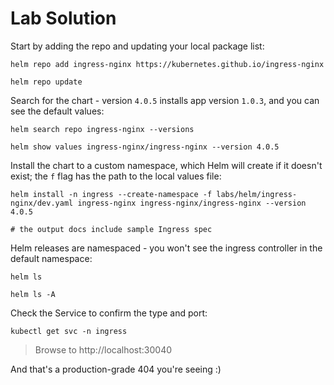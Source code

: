 # Lab Solution

Start by adding the repo and updating your local package list:

```
helm repo add ingress-nginx https://kubernetes.github.io/ingress-nginx

helm repo update
```

Search for the chart - version `4.0.5` installs app version `1.0.3`, and you can see the default values:

```
helm search repo ingress-nginx --versions

helm show values ingress-nginx/ingress-nginx --version 4.0.5
```

Install the chart to a custom namespace, which Helm will create if it doesn't exist; the `f` flag has the path to the local values file:

```
helm install -n ingress --create-namespace -f labs/helm/ingress-nginx/dev.yaml ingress-nginx ingress-nginx/ingress-nginx --version 4.0.5

# the output docs include sample Ingress spec
```

Helm releases are namespaced - you won't see the ingress controller in the default namespace:

```
helm ls

helm ls -A
```

Check the Service to confirm the type and port:
```
kubectl get svc -n ingress
```

> Browse to http://localhost:30040

And that's a production-grade 404 you're seeing :)